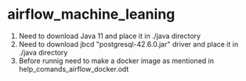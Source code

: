# airflow_machine_leaning
1. Need to download Java 11 and place it in ./java directory
2. Need to download jbcd "postgresql-42.6.0.jar" driver and place it in ./java directory
3. Before runnig need to make a docker image as mentioned in help_comands_airflow_docker.odt
